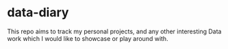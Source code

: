 # data-diary

This repo aims to track my personal projects, and any other interesting Data work which I would like to showcase or play around with.
